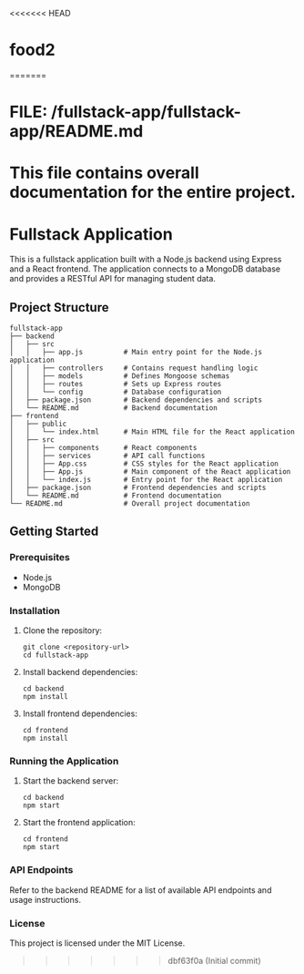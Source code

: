 <<<<<<< HEAD
# food2
=======
# FILE: /fullstack-app/fullstack-app/README.md
# This file contains overall documentation for the entire project.

# Fullstack Application

This is a fullstack application built with a Node.js backend using Express and a React frontend. The application connects to a MongoDB database and provides a RESTful API for managing student data.

## Project Structure

```
fullstack-app
├── backend
│   ├── src
│   │   ├── app.js          # Main entry point for the Node.js application
│   │   ├── controllers     # Contains request handling logic
│   │   ├── models          # Defines Mongoose schemas
│   │   ├── routes          # Sets up Express routes
│   │   └── config          # Database configuration
│   ├── package.json        # Backend dependencies and scripts
│   └── README.md           # Backend documentation
├── frontend
│   ├── public
│   │   └── index.html      # Main HTML file for the React application
│   ├── src
│   │   ├── components      # React components
│   │   ├── services        # API call functions
│   │   ├── App.css         # CSS styles for the React application
│   │   ├── App.js          # Main component of the React application
│   │   └── index.js        # Entry point for the React application
│   ├── package.json        # Frontend dependencies and scripts
│   └── README.md           # Frontend documentation
└── README.md               # Overall project documentation
```

## Getting Started

### Prerequisites

- Node.js
- MongoDB

### Installation

1. Clone the repository:
   ```
   git clone <repository-url>
   cd fullstack-app
   ```

2. Install backend dependencies:
   ```
   cd backend
   npm install
   ```

3. Install frontend dependencies:
   ```
   cd frontend
   npm install
   ```

### Running the Application

1. Start the backend server:
   ```
   cd backend
   npm start
   ```

2. Start the frontend application:
   ```
   cd frontend
   npm start
   ```

### API Endpoints

Refer to the backend README for a list of available API endpoints and usage instructions.

### License

This project is licensed under the MIT License.
>>>>>>> dbf63f0a (Initial commit)
